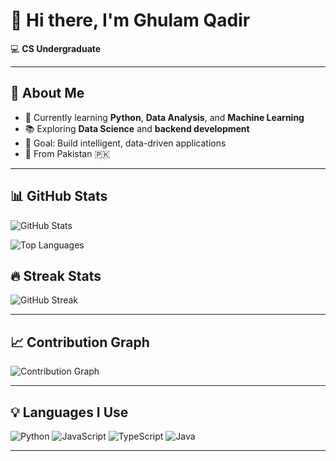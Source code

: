 # 👋 Hi there, I'm Ghulam Qadir

💻 **CS Undergraduate**

---

## 🚀 About Me
- 🔭 Currently learning **Python**, **Data Analysis**, and **Machine Learning**
- 📚 Exploring **Data Science** and **backend development**
- 🎯 Goal: Build intelligent, data-driven applications
- 📍 From Pakistan 🇵🇰

---

## 📊 GitHub Stats

![GitHub Stats](https://github-readme-stats.vercel.app/api?username=GhulamQadir&show_icons=true&theme=radical)

![Top Languages](https://github-readme-stats.vercel.app/api/top-langs/?username=GhulamQadir&layout=compact&theme=radical)


## 🔥 Streak Stats

![GitHub Streak](https://streak-stats.demolab.com?user=GhulamQadir&theme=radical&hide_border=true)

---

## 📈 Contribution Graph

![Contribution Graph](https://github-readme-activity-graph.vercel.app/graph?username=GhulamQadir&theme=react-dark)

---

## 💡 Languages I Use

![Python](https://img.shields.io/badge/Python-3776AB?style=for-the-badge&logo=python&logoColor=white)
![JavaScript](https://img.shields.io/badge/JavaScript-F7DF1E?style=for-the-badge&logo=javascript&logoColor=black)
![TypeScript](https://img.shields.io/badge/TypeScript-3178C6?style=for-the-badge&logo=typescript&logoColor=white)
![Java](https://img.shields.io/badge/Java-007396?style=for-the-badge&logo=java&logoColor=white)

---
